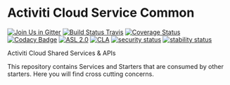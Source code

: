 # Activiti Cloud Service Common

[![Join Us in Gitter](https://badges.gitter.im/Activiti/Activiti7.svg)](https://gitter.im/Activiti/Activiti7?utm_source=badge&utm_medium=badge&utm_campaign=pr-badge&utm_content=badge)
[![Build Status Travis](https://travis-ci.com/Activiti/activiti-cloud-service-common.svg?branch=master)](https://travis-ci.com/Activiti/activiti-cloud-service-common)
[![Coverage Status](http://img.shields.io/codecov/c/github/Activiti/activiti-cloud-service-common/master.svg?maxAge=86400)](https://codecov.io/gh/Activiti/activiti-cloud-service-common)
[![Codacy Badge](https://api.codacy.com/project/badge/Grade/5e1e4a116ea94841b9002e1b56521c4f)](https://www.codacy.com/app/Activiti/activiti-cloud-service-common?utm_source=github.com&utm_medium=referral&utm_content=Activiti/activiti-cloud-service-common&utm_campaign=Badge_Grade)
[![ASL 2.0](https://img.shields.io/hexpm/l/plug.svg)](https://github.com/Activiti/activiti-cloud-service-common/blob/master/LICENSE.txt)
[![CLA](https://cla-assistant.io/readme/badge/Activiti/activiti-cloud-service-common)](https://cla-assistant.io/Activiti/activiti-cloud-service-common)
[![security status](https://www.meterian.com/badge/gh/Activiti/activiti-cloud-service-common/security)](https://www.meterian.com/report/gh/Activiti/activiti-cloud-service-common)
[![stability status](https://www.meterian.com/badge/gh/Activiti/activiti-cloud-service-common/stability)](https://www.meterian.com/report/gh/Activiti/activiti-cloud-service-common)

Activiti Cloud Shared Services &amp; APIs

This repository contains Services and Starters that are consumed by other starters. Here you will find cross cutting concerns.
